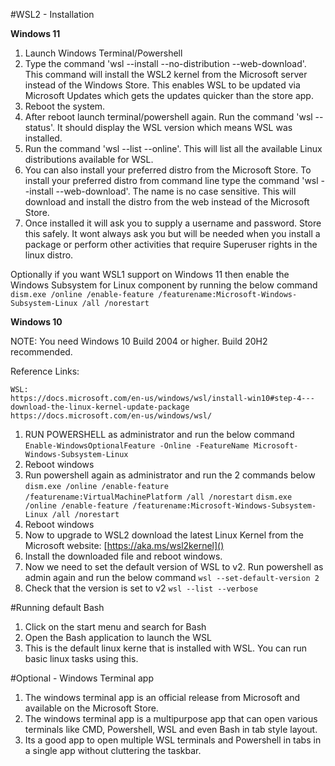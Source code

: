 #WSL2 - Installation


**Windows 11**
1. Launch Windows Terminal/Powershell
2. Type the command 'wsl --install --no-distribution --web-download'. This command will install the WSL2 kernel from the Microsoft server instead of the Windows Store. This enables WSL to be updated via Microsoft Updates which gets the updates quicker than the store app.
3. Reboot the system.
4. After reboot launch terminal/powershell again. Run the command 'wsl --status'. It should display the WSL version which means WSL was installed.
5. Run the command 'wsl --list --online'. This will list all the available Linux distributions available for WSL.
6. You can also install your preferred distro from the Microsoft Store. To install your preferred distro from command line type the command 'wsl --install <distro name> --web-download'. The name is no case sensitive. This will download and install the distro from the web instead of the Microsoft Store.
7. Once installed it will ask you to supply a username and password. Store this safely. It wont always ask you but will be needed when you install a package or perform other activities that require Superuser rights in the linux distro.
    
Optionally if you want WSL1 support on Windows 11 then enable the Windows Subsystem for Linux component by running the below command
    `dism.exe /online /enable-feature /featurename:Microsoft-Windows-Subsystem-Linux /all /norestart`

    
**Windows 10**

NOTE: You need Windows 10 Build 2004 or higher. Build 20H2 recommended.

Reference Links:

    WSL:
    https://docs.microsoft.com/en-us/windows/wsl/install-win10#step-4---download-the-linux-kernel-update-package
    https://docs.microsoft.com/en-us/windows/wsl/
    

1. RUN POWERSHELL as administrator and run the below command
`Enable-WindowsOptionalFeature -Online -FeatureName Microsoft-Windows-Subsystem-Linux`
1. Reboot windows
1. Run powershell again as administrator and run the 2 commands below
`dism.exe /online /enable-feature /featurename:VirtualMachinePlatform /all /norestart`
`dism.exe /online /enable-feature /featurename:Microsoft-Windows-Subsystem-Linux /all /norestart`
1. Reboot windows
1. Now to upgrade to WSL2 download the latest Linux Kernel from the Microsoft website: [https://aka.ms/wsl2kernel​]()
1. Install the downloaded file and reboot windows.
1. Now we need to set the default version of WSL to v2. Run powershell as admin again and run the below command
`wsl --set-default-version 2`
1. Check that the version is set to v2
`wsl --list --verbose`

#Running default Bash
1. Click on the start menu and search for Bash
1. Open the Bash application to launch the WSL
1. This is the default linux kerne that is installed with WSL. You can run basic linux tasks using this.

#Optional - Windows Terminal app
1. The windows terminal app is an official release from Microsoft and available on the Microsoft Store.
1. The windows terminal app is a multipurpose app that can open various terminals like CMD, Powershell, WSL and even Bash in tab style layout.
1. Its a good app to open multiple WSL terminals and Powershell in tabs in a single app without cluttering the taskbar.

